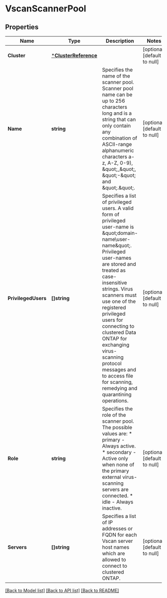 # VscanScannerPool

## Properties
Name | Type | Description | Notes
------------ | ------------- | ------------- | -------------
**Cluster** | [***ClusterReference**](cluster_reference.md) |  | [optional] [default to null]
**Name** | **string** | Specifies the name of the scanner pool. Scanner pool name can be up to 256 characters long and is a string that can only contain any combination of ASCII-range alphanumeric characters a-z, A-Z, 0-9), \&quot;_\&quot;, \&quot;-\&quot; and \&quot;.\&quot;. | [optional] [default to null]
**PrivilegedUsers** | **[]string** | Specifies a list of privileged users. A valid form of privileged user-name is \&quot;domain-name\\user-name\&quot;. Privileged user-names are stored and treated as case-insensitive strings. Virus scanners must use one of the registered privileged users for connecting to clustered Data ONTAP for exchanging virus-scanning protocol messages and to access file for scanning, remedying and quarantining operations. | [optional] [default to null]
**Role** | **string** | Specifies the role of the scanner pool. The possible values are:   * primary   - Always active.   * secondary - Active only when none of the primary external virus-scanning servers are connected.   * idle      - Always inactive.  | [optional] [default to null]
**Servers** | **[]string** | Specifies a list of IP addresses or FQDN for each Vscan server host names which are allowed to connect to clustered ONTAP. | [optional] [default to null]

[[Back to Model list]](../README.md#documentation-for-models) [[Back to API list]](../README.md#documentation-for-api-endpoints) [[Back to README]](../README.md)


